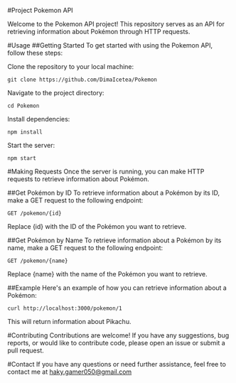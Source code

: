 #Project Pokemon API

Welcome to the Pokemon API project! This repository serves as an API for retrieving information about Pokémon through HTTP requests.

#Usage
##Getting Started
To get started with using the Pokemon API, follow these steps:

Clone the repository to your local machine:
```
git clone https://github.com/DimaIcetea/Pokemon
```
Navigate to the project directory:
```
cd Pokemon
```
Install dependencies:
```
npm install
```
Start the server:
```
npm start
```
#Making Requests
Once the server is running, you can make HTTP requests to retrieve information about Pokémon.

##Get Pokémon by ID
To retrieve information about a Pokémon by its ID, make a GET request to the following endpoint:
```
GET /pokemon/{id}
```
Replace {id} with the ID of the Pokémon you want to retrieve.

##Get Pokémon by Name
To retrieve information about a Pokémon by its name, make a GET request to the following endpoint:
```
GET /pokemon/{name}
```
Replace {name} with the name of the Pokémon you want to retrieve.

##Example
Here's an example of how you can retrieve information about a Pokémon:
```
curl http://localhost:3000/pokemon/1
```
This will return information about Pikachu.

#Contributing
Contributions are welcome! If you have any suggestions, bug reports, or would like to contribute code, please open an issue or submit a pull request.

#Contact
If you have any questions or need further assistance, feel free to contact me at haky.gamer050@gmail.com




























